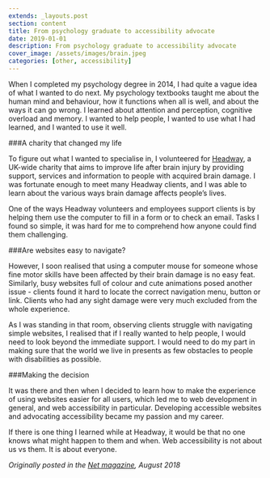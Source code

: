 ```yaml
---
extends: _layouts.post
section: content
title: From psychology graduate to accessibility advocate
date: 2019-01-01
description: From psychology graduate to accessibility advocate
cover_image: /assets/images/brain.jpeg
categories: [other, accessibility]
---
```


When I completed my psychology degree in 2014, I had quite a vague idea of what I wanted to do next. My psychology textbooks taught me about the human mind and behaviour, how it functions when all is well, and about the ways it can go wrong. I learned about attention and perception, cognitive overload and memory. I wanted to help people, I wanted to use what I had learned, and I wanted to use it well. 

###A charity that changed my life

To figure out what I wanted to specialise in, I volunteered for [Headway](https://www.headway.org.uk), a UK-wide charity that aims to improve life after brain injury by providing support, services and information to people with acquired brain damage. I was fortunate enough to meet many Headway clients, and I was able to learn about the various ways brain damage affects people’s lives.

One of the ways Headway volunteers and employees support clients is by helping them use the computer to fill in a form or to check an email. Tasks I found so simple, it was hard for me to comprehend how anyone could find them challenging.

###Are websites easy to navigate?

However, I soon realised that using a computer mouse for someone whose fine motor skills have been affected by their brain damage is no easy feat. Similarly, busy websites full of colour and cute animations posed another issue - clients found it hard to locate the correct navigation menu, button or link. Clients who had any sight damage were very much excluded from the whole experience. 

As I was standing in that room, observing clients struggle with navigating simple websites, I realised that if I really wanted to help people, I would need to look beyond the immediate support. I would need to do my part in making sure that the world we live in presents as few obstacles to people with disabilities as possible.

###Making the decision

It was there and then when I decided to learn how to make the experience of using websites easier for all users, which led me to web development in general, and web accessibility in particular. Developing accessible websites and advocating accessibility became my passion and my career.

If there is one thing I learned while at Headway, it would be that no one knows what might happen to them and when. Web accessibility is not about us vs them. It is about everyone. 

_Originally posted in the [Net magazine](https://www.creativebloq.com/net-magazine), August 2018_